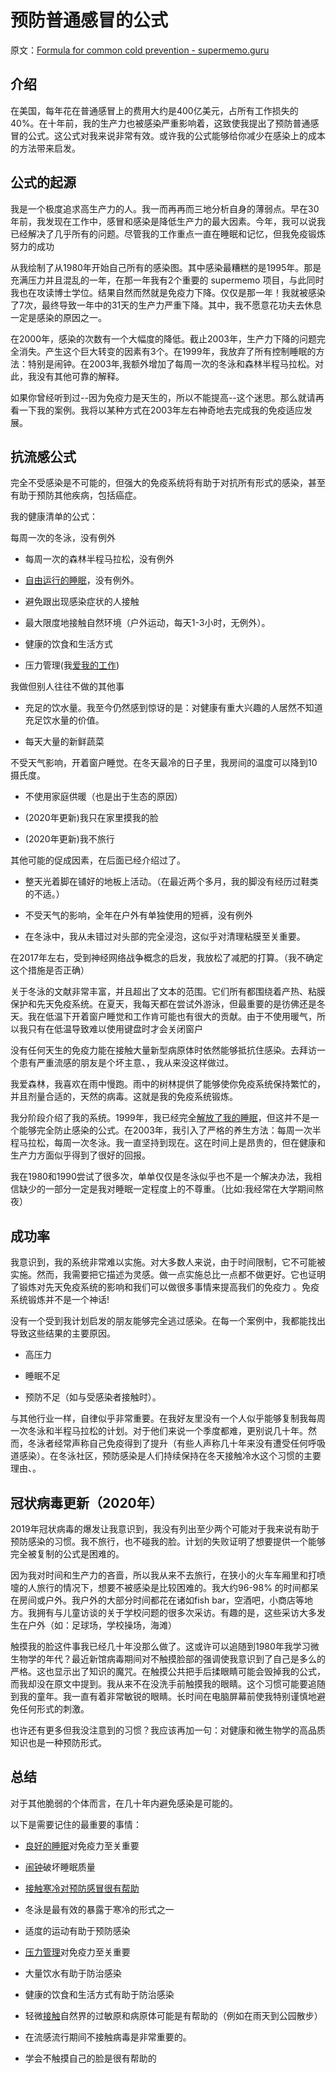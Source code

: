 # 预防普通感冒的公式

原文：[Formula for common cold prevention - supermemo.guru](https://supermemo.guru/wiki/Formula_for_common_cold_prevention)

## 介绍

在美国，每年花在普通感冒上的费用大约是400亿美元，占所有工作损失的40%。在十年前，我的生产力也被感染严重影响着，这致使我提出了预防普通感冒的公式。这公式对我来说非常有效。或许我的公式能够给你减少在感染上的成本的方法带来启发。

## 公式的起源

我是一个极度追求高生产力的人。我一而再再而三地分析自身的薄弱点。早在30年前，我发现在工作中，感冒和感染是降低生产力的最大因素。今年，我可以说我已经解决了几乎所有的问题。尽管我的工作重点一直在睡眠和记忆，但我免疫锻炼努力的成功

从我绘制了从1980年开始自己所有的感染图。其中感染最糟糕的是1995年。那是充满压力并且混乱的一年，在那一年我有2个重要的 supermemo 项目，与此同时我也在攻读博士学位。结果自然而然就是免疫力下降。仅仅是那一年！我就被感染了7次，最终导致一年中的31天的生产力严重下降。其中，我不愿意花功夫去休息一定是感染的原因之一。

在2000年，感染的次数有一个大幅度的降低。截止2003年，生产力下降的问题完全消失。产生这个巨大转变的因素有3个。在1999年，我放弃了所有控制睡眠的方法：特别是闹钟。在2003年,我额外增加了每周一次的冬泳和森林半程马拉松。对此，我没有其他可靠的解释。

如果你曾经听到过--因为免疫力是天生的，所以不能提高--这个迷思。那么就请再看一下我的案例。我将以某种方式在2003年左右神奇地去完成我的免疫适应发展。

## 抗流感公式

完全不受感染是不可能的，但强大的免疫系统将有助于对抗所有形式的感染，甚至有助于预防其他疾病，包括癌症。

我的健康清单的公式：

每周一次的冬泳，没有例外

- 每周一次的森林半程马拉松，没有例外

- [自由运行的睡眠](https://supermemo.guru/wiki/Free_running_sleep)，没有例外。

- 避免跟出现感染症状的人接触

- 最大限度地接触自然环境（户外运动，每天1-3小时，无例外）。

- 健康的饮食和生活方式

- 压力管理(我[爱我的工作](https://supermemo.guru/wiki/Pleasure_of_learning))

我做但别人往往不做的其他事

- 充足的饮水量。我至今仍然感到惊讶的是：对健康有重大兴趣的人居然不知道充足饮水量的价值。

- 每天大量的新鲜蔬菜

不受天气影响，开着窗户睡觉。在冬天最冷的日子里，我房间的温度可以降到10摄氏度。

- 不使用家庭供暖（也是出于生态的原因）

- (2020年更新)我只在家里摸我的脸

- (2020年更新)我不旅行

其他可能的促成因素，在后面已经介绍过了。

- 整天光着脚在铺好的地板上活动。（在最近两个多月，我的脚没有经历过鞋类的不适。）

- 不受天气的影响，全年在户外有单独使用的短裤，没有例外

- 在冬泳中，我从未错过对头部的完全浸泡，这似乎对清理粘膜至关重要。

在2017年左右，受到神经网络战争概念的启发，我放松了减肥的打算。（我不确定这个措施是否正确）

关于冬泳的文献非常丰富，并且超出了文本的范围。它们所有都围绕着产热、粘膜保护和先天免疫系统。在夏天，我每天都在尝试外游泳，但最重要的是彷佛还是冬天。我在低温下开着窗户睡觉和工作肯可能也有很大的贡献。由于不使用暖气，所以我只有在低温导致难以使用键盘时才会关闭窗户

没有任何天生的免疫力能在接触大量新型病原体时依然能够抵抗住感染。去拜访一个患有严重流感的朋友是个坏主意、，我从来没这样做过。

我爱森林，我喜欢在雨中慢跑。雨中的树林提供了能够使你免疫系统保持繁忙的，并且剂量合适的，天然的病毒。这就是我的免疫系统锻炼。

我分阶段介绍了我的系统。1999年，我已经完全[解放了我的睡眠](https://supermemo.guru/wiki/Free_running_sleep)，但这并不是一个能够完全防止感染的公式。在2003年，我引入了严格的养生方法：每周一次半程马拉松，每周一次冬泳。我一直坚持到现在。这在时间上是昂贵的，但在健康和生产力方面似乎得到了很好的回报。

我在1980和1990尝试了很多次，单单仅仅是冬泳似乎也不是一个解决办法，我相信缺少的一部分一定是我对睡眠一定程度上的不尊重。（比如:我经常在大学期间熬夜）

## 成功率

我意识到，我的系统非常难以实施。对大多数人来说，由于时间限制，它不可能被实施。然而，我需要把它描述为灵感。做一点实施总比一点都不做更好。它也证明了锻炼对先天免疫系统的影响和我们可以做很多事情来提高我们的免疫力 。免疫系统锻炼并不是一个神话!

没有一个受到我计划启发的朋友能够完全逃过感染。在每一个案例中，我都能找出导致这些结果的主要原因。

- 高压力

- 睡眠不足

- 预防不足（如与受感染者接触时）。

与其他行业一样，自律似乎非常重要。在我好友里没有一个人似乎能够复制我每周一次冬泳和半程马拉松的计划。对于他们来说一个季度都难，更别说几十年。然而，冬泳者经常声称自己免疫得到了提升（有些人声称几十年来没有遭受任何呼吸道感染）。在冬泳社区，预防感染是人们持续保持在冬天接触冷水这个习惯的主要理由、。

## 冠状病毒更新（2020年）

2019年冠状病毒的爆发让我意识到，我没有列出至少两个可能对于我来说有助于预防感染的习惯。我不旅行，也不碰我的脸。计划的失败证明了想要提供一个能够完全被复制的公式是困难的。

因为我对时间和生产力的吝啬，所以我从来不去旅行，在狭小的火车车厢里和打喷嚏的人旅行的情况下，想要不被感染是比较困难的。我大约96-98% 的时间都呆在房间或户外。我户外的大部分时间都花在诸如fish bar，空酒吧，小商店等地方。我拥有与儿童访谈的关于学校问题的很多次采访。有趣的是，这些采访大多发生在户外（如：足球场，学校操场，海滩）

触摸我的脸这件事我已经几十年没那么做了。这或许可以追随到1980年我学习微生物学的年代？最近新馆病毒期间对不触摸脸部的强调使我意识到了自己是多么的严格。这也显示出了知识的魔咒。在触摸公共把手后揉眼睛可能会毁掉我的公式，而我却没在原文中提到。我从来不在没洗手前触摸我的眼睛。这个习惯可能要追随到我的童年。我一直有着非常敏锐的眼睛。长时间在电脑屏幕前使我特别谨慎地避免任何形式的刺激。

也许还有更多但我没注意到的习惯？我应该再加一句：对健康和微生物学的高品质知识也是一种预防形式。

## 总结

对于其他脆弱的个体而言，在几十年内避免感染是可能的。

以下是需要记住的最重要的事情：

- [良好的睡眠](https://supermemo.guru/wiki/Science_of_sleep)对免疫力至关重要

- [闹钟](https://supermemo.guru/wiki/Alarm_clock)破坏睡眠质量

- [接触寒冷对预防感冒很有帮助](https://supermemo.guru/wiki/Myth:_We_catch_a_cold_from_cold)

- 冬泳是最有效的暴露于寒冷的形式之一

- 适度的运动有助于预防感染

- [压力管理](https://supermemo.guru/wiki/Stress_resilience)对免疫力至关重要

- 大量饮水有助于防治感染

- 健康的饮食和生活方式有助于防治感染

- 轻微[接触](https://supermemo.guru/wiki/Daycare_infections)自然界的过敏原和病原体可能是有帮助的（例如在雨天到公园散步）

- 在流感流行期间不接触病毒是非常重要的。

- 学会不触摸自己的脸是很有帮助的